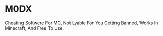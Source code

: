 # M0DX
Cheating Softwere For MC,
Not Lyable For You Getting Banned,
Works In Minecraft,
And Free To Use.
